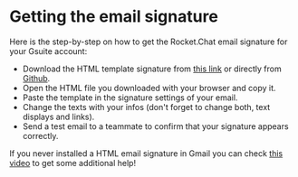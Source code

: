 # Getting the email signature

Here is the step-by-step on how to get the Rocket.Chat email signature for your Gsuite account:

* Download the HTML template signature from [this link](https://drive.google.com/file/d/1k4H3ocqLvrmZtRkIAabfPzU2IgEnBt1d/view) or directly from [Github](https://github.com/RocketChat/handbook/blob/mastert/onboarding/email-signature.html).
* Open the HTML file you downloaded with your browser and copy it.
* Paste the template in the signature settings of your email.
* Change the texts with your infos \(don't forget to change both, text displays and links\).
* Send a test email to a teammate to confirm that your signature appears correctly.

If you never installed a HTML email signature in Gmail you can check [this video](https://www.youtube.com/watch?v=phUk2RpuuTk) to get some additional help!


